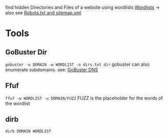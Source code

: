 
find hidden Directories and Files of a website
using wordlists [Wordlists](Kali%20Ressources%20and%20Files.md#Wordlists)
-> also see [Robots.txt and sitemap.xml](OSINT.md#Robots.txt%20and%20sitemap.xml)

# Tools
## GoBuster Dir
`gobuster -u DOMAIN -w WORDLIST -o dirs.txt dir`
gobuster can also enumerate subdomains. see: [GoBuster DNS](Subdomain%20Enumeration.md#GoBuster%20DNS)

## Ffuf
`ffuf -w WORDLIST -u DOMAIN/FUZZ` FUZZ is the placeholder for the words of the wordlist

## dirb 
`dirb DOMAIN WORDLIST`